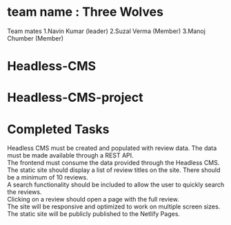 # team name : Three Wolves
Team mates 1.Navin Kumar (leader) 2.Suzal Verma (Member) 3.Manoj Chumber (Member)

# Headless-CMS
# Headless-CMS-project

# Completed Tasks
  Headless CMS must be created and populated with review data. The data must be made available through a REST API.  
  The frontend must consume the data provided through the Headless CMS.  
  The static site should display a list of review titles on the site. There should be a minimum of 10 reviews.  
  A search functionality should be included to allow the user to quickly search the reviews.  
  Clicking on a review should open a page with the full review.  
  The site will be responsive and optimized to work on multiple screen sizes.  
  The static site will be publicly published to the Netlify Pages.  
 
